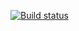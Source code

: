 [![Build status](https://ci.appveyor.com/api/projects/status/4985uin6m0vaxjv9?svg=true)](https://ci.appveyor.com/project/Katyafreydman/pageobjects-9o2rx)
